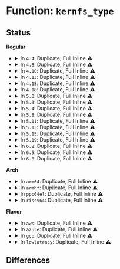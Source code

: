 # Function: <code>kernfs_type</code>

## Status
<b>Regular</b>
<ul>
<li>
<details>
<summary>In <code>4.4</code>: Duplicate, Full Inline ⚠️</summary>

**Collision:** Static Duplication

**Inline:** Full

**Transformation:** False

**Instances:**

```
In kernel/cgroup.c (0)
Location: include/linux/kernfs.h:238
Inline: True
```
```
In fs/kernfs/inode.c (0)
Location: include/linux/kernfs.h:238
Inline: True
```
```
In fs/kernfs/dir.c (0)
Location: include/linux/kernfs.h:238
Inline: True
```
```
In fs/kernfs/file.c (0)
Location: include/linux/kernfs.h:238
Inline: True
```
```
In fs/sysfs/dir.c (0)
Location: include/linux/kernfs.h:238
Inline: True
```
```
In fs/sysfs/symlink.c (0)
Location: include/linux/kernfs.h:238
Inline: True
```
```
In lib/kobject.c (0)
Location: include/linux/kernfs.h:238
Inline: True
```
</details>
</li>
<li>
<details>
<summary>In <code>4.8</code>: Duplicate, Full Inline ⚠️</summary>

**Collision:** Static Duplication

**Inline:** Full

**Transformation:** False

**Instances:**

```
In kernel/cgroup.c (0)
Location: include/linux/kernfs.h:240
Inline: True
```
```
In fs/kernfs/inode.c (0)
Location: include/linux/kernfs.h:240
Inline: True
```
```
In fs/kernfs/dir.c (0)
Location: include/linux/kernfs.h:240
Inline: True
```
```
In fs/kernfs/file.c (0)
Location: include/linux/kernfs.h:240
Inline: True
```
```
In fs/sysfs/dir.c (0)
Location: include/linux/kernfs.h:240
Inline: True
```
```
In fs/sysfs/symlink.c (0)
Location: include/linux/kernfs.h:240
Inline: True
```
```
In lib/kobject.c (0)
Location: include/linux/kernfs.h:240
Inline: True
```
</details>
</li>
<li>
<details>
<summary>In <code>4.10</code>: Duplicate, Full Inline ⚠️</summary>

**Collision:** Static Duplication

**Inline:** Full

**Transformation:** False

**Instances:**

```
In arch/x86/kernel/cpu/intel_rdt_rdtgroup.c (0)
Location: include/linux/kernfs.h:240
Inline: True
```
```
In kernel/cgroup.c (0)
Location: include/linux/kernfs.h:240
Inline: True
```
```
In fs/kernfs/inode.c (0)
Location: include/linux/kernfs.h:240
Inline: True
```
```
In fs/kernfs/dir.c (0)
Location: include/linux/kernfs.h:240
Inline: True
```
```
In fs/kernfs/file.c (0)
Location: include/linux/kernfs.h:240
Inline: True
```
```
In fs/sysfs/dir.c (0)
Location: include/linux/kernfs.h:240
Inline: True
```
```
In fs/sysfs/symlink.c (0)
Location: include/linux/kernfs.h:240
Inline: True
```
```
In lib/kobject.c (0)
Location: include/linux/kernfs.h:240
Inline: True
```
</details>
</li>
<li>
<details>
<summary>In <code>4.13</code>: Duplicate, Full Inline ⚠️</summary>

**Collision:** Static Duplication

**Inline:** Full

**Transformation:** False

**Instances:**

```
In arch/x86/kernel/cpu/intel_rdt_rdtgroup.c (0)
Location: include/linux/kernfs.h:250
Inline: True
```
```
In kernel/cgroup/cgroup.c (0)
Location: include/linux/kernfs.h:250
Inline: True
```
```
In kernel/cgroup/cgroup-v1.c (0)
Location: include/linux/kernfs.h:250
Inline: True
```
```
In fs/kernfs/inode.c (0)
Location: include/linux/kernfs.h:250
Inline: True
```
```
In fs/kernfs/dir.c (0)
Location: include/linux/kernfs.h:250
Inline: True
```
```
In fs/kernfs/file.c (0)
Location: include/linux/kernfs.h:250
Inline: True
```
```
In fs/sysfs/dir.c (0)
Location: include/linux/kernfs.h:250
Inline: True
```
```
In fs/sysfs/symlink.c (0)
Location: include/linux/kernfs.h:250
Inline: True
```
```
In lib/kobject.c (0)
Location: include/linux/kernfs.h:250
Inline: True
```
</details>
</li>
<li>
<details>
<summary>In <code>4.15</code>: Duplicate, Full Inline ⚠️</summary>

**Collision:** Static Duplication

**Inline:** Full

**Transformation:** False

**Instances:**

```
In arch/x86/kernel/cpu/intel_rdt_rdtgroup.c (0)
Location: include/linux/kernfs.h:272
Inline: True
```
```
In kernel/cgroup/cgroup.c (0)
Location: include/linux/kernfs.h:272
Inline: True
```
```
In kernel/cgroup/cgroup-v1.c (0)
Location: include/linux/kernfs.h:272
Inline: True
```
```
In fs/kernfs/inode.c (0)
Location: include/linux/kernfs.h:272
Inline: True
```
```
In fs/kernfs/dir.c (0)
Location: include/linux/kernfs.h:272
Inline: True
```
```
In fs/kernfs/file.c (0)
Location: include/linux/kernfs.h:272
Inline: True
```
```
In fs/sysfs/dir.c (0)
Location: include/linux/kernfs.h:272
Inline: True
```
```
In fs/sysfs/symlink.c (0)
Location: include/linux/kernfs.h:272
Inline: True
```
```
In lib/kobject.c (0)
Location: include/linux/kernfs.h:272
Inline: True
```
</details>
</li>
<li>
<details>
<summary>In <code>4.18</code>: Duplicate, Full Inline ⚠️</summary>

**Collision:** Static Duplication

**Inline:** Full

**Transformation:** False

**Instances:**

```
In arch/x86/kernel/cpu/intel_rdt_rdtgroup.c (0)
Location: include/linux/kernfs.h:273
Inline: True
```
```
In kernel/cgroup/cgroup.c (0)
Location: include/linux/kernfs.h:273
Inline: True
```
```
In kernel/cgroup/cgroup-v1.c (0)
Location: include/linux/kernfs.h:273
Inline: True
```
```
In fs/kernfs/inode.c (0)
Location: include/linux/kernfs.h:273
Inline: True
```
```
In fs/kernfs/dir.c (0)
Location: include/linux/kernfs.h:273
Inline: True
```
```
In fs/kernfs/file.c (0)
Location: include/linux/kernfs.h:273
Inline: True
```
```
In fs/sysfs/dir.c (0)
Location: include/linux/kernfs.h:273
Inline: True
```
```
In fs/sysfs/symlink.c (0)
Location: include/linux/kernfs.h:273
Inline: True
```
```
In lib/kobject.c (0)
Location: include/linux/kernfs.h:273
Inline: True
```
</details>
</li>
<li>
<details>
<summary>In <code>5.0</code>: Duplicate, Full Inline ⚠️</summary>

**Collision:** Static Duplication

**Inline:** Full

**Transformation:** False

**Instances:**

```
In arch/x86/kernel/cpu/resctrl/rdtgroup.c (0)
Location: include/linux/kernfs.h:273
Inline: True
```
```
In kernel/cgroup/cgroup.c (0)
Location: include/linux/kernfs.h:273
Inline: True
```
```
In kernel/cgroup/cgroup-v1.c (0)
Location: include/linux/kernfs.h:273
Inline: True
```
```
In fs/kernfs/inode.c (0)
Location: include/linux/kernfs.h:273
Inline: True
```
```
In fs/kernfs/dir.c (0)
Location: include/linux/kernfs.h:273
Inline: True
```
```
In fs/kernfs/file.c (0)
Location: include/linux/kernfs.h:273
Inline: True
```
```
In fs/sysfs/dir.c (0)
Location: include/linux/kernfs.h:273
Inline: True
```
```
In fs/sysfs/symlink.c (0)
Location: include/linux/kernfs.h:273
Inline: True
```
```
In lib/kobject.c (0)
Location: include/linux/kernfs.h:273
Inline: True
```
</details>
</li>
<li>
<details>
<summary>In <code>5.3</code>: Duplicate, Full Inline ⚠️</summary>

**Collision:** Static Duplication

**Inline:** Full

**Transformation:** False

**Instances:**

```
In arch/x86/kernel/cpu/resctrl/rdtgroup.c (0)
Location: include/linux/kernfs.h:289
Inline: True
```
```
In kernel/cgroup/cgroup.c (0)
Location: include/linux/kernfs.h:289
Inline: True
```
```
In kernel/cgroup/cgroup-v1.c (0)
Location: include/linux/kernfs.h:289
Inline: True
```
```
In fs/kernfs/inode.c (0)
Location: include/linux/kernfs.h:289
Inline: True
```
```
In fs/kernfs/dir.c (0)
Location: include/linux/kernfs.h:289
Inline: True
```
```
In fs/kernfs/file.c (0)
Location: include/linux/kernfs.h:289
Inline: True
```
```
In fs/sysfs/dir.c (0)
Location: include/linux/kernfs.h:289
Inline: True
```
```
In fs/sysfs/symlink.c (0)
Location: include/linux/kernfs.h:289
Inline: True
```
```
In lib/kobject.c (0)
Location: include/linux/kernfs.h:289
Inline: True
```
</details>
</li>
<li>
<details>
<summary>In <code>5.4</code>: Duplicate, Full Inline ⚠️</summary>

**Collision:** Static Duplication

**Inline:** Full

**Transformation:** False

**Instances:**

```
In arch/x86/kernel/cpu/resctrl/rdtgroup.c (0)
Location: include/linux/kernfs.h:290
Inline: True
```
```
In kernel/cgroup/cgroup.c (0)
Location: include/linux/kernfs.h:290
Inline: True
```
```
In kernel/cgroup/cgroup-v1.c (0)
Location: include/linux/kernfs.h:290
Inline: True
```
```
In fs/kernfs/inode.c (0)
Location: include/linux/kernfs.h:290
Inline: True
```
```
In fs/kernfs/dir.c (0)
Location: include/linux/kernfs.h:290
Inline: True
```
```
In fs/kernfs/file.c (0)
Location: include/linux/kernfs.h:290
Inline: True
```
```
In fs/sysfs/file.c (0)
Location: include/linux/kernfs.h:290
Inline: True
```
```
In fs/sysfs/dir.c (0)
Location: include/linux/kernfs.h:290
Inline: True
```
```
In fs/sysfs/symlink.c (0)
Location: include/linux/kernfs.h:290
Inline: True
```
```
In lib/kobject.c (0)
Location: include/linux/kernfs.h:290
Inline: True
```
</details>
</li>
<li>
<details>
<summary>In <code>5.8</code>: Duplicate, Full Inline ⚠️</summary>

**Collision:** Static Duplication

**Inline:** Full

**Transformation:** False

**Instances:**

```
In arch/x86/kernel/cpu/resctrl/rdtgroup.c (ffffffff81062405)
Location: include/linux/kernfs.h:287
Inline: True
Inline callers:
  - arch/x86/kernel/cpu/resctrl/rdtgroup.c:rdtgroup_kn_unlock
  - arch/x86/kernel/cpu/resctrl/rdtgroup.c:rdtgroup_kn_lock_live
  - arch/x86/kernel/cpu/resctrl/rdtgroup.c:rdtgroup_kn_mode_restore
  - arch/x86/kernel/cpu/resctrl/rdtgroup.c:rdtgroup_kn_mode_restrict
```
```
In kernel/cgroup/cgroup.c (ffffffff8116fc2c)
Location: include/linux/kernfs.h:287
Inline: True
Inline callers:
  - kernel/cgroup/cgroup.c:cgroup_get_from_path
  - kernel/cgroup/cgroup.c:css_tryget_online_from_dir
  - kernel/cgroup/cgroup.c:cgroup_kn_lock_live
  - kernel/cgroup/cgroup.c:cgroup_kn_unlock
```
```
In kernel/cgroup/cgroup-v1.c (ffffffff81179e6e)
Location: include/linux/kernfs.h:287
Inline: True
Inline callers:
  - kernel/cgroup/cgroup-v1.c:cgroup1_rename
  - kernel/cgroup/cgroup-v1.c:cgroupstats_build
```
```
In fs/kernfs/inode.c (ffffffff813cd2de)
Location: include/linux/kernfs.h:287
Inline: True
Inline callers:
  - fs/kernfs/inode.c:kernfs_init_inode
  - fs/kernfs/inode.c:kernfs_refresh_inode
```
```
In fs/kernfs/dir.c (ffffffff813cfae6)
Location: include/linux/kernfs.h:287
Inline: True
Inline callers:
  - fs/kernfs/dir.c:kernfs_rename_ns
  - fs/kernfs/dir.c:kernfs_activate
  - fs/kernfs/dir.c:kernfs_activate
  - fs/kernfs/dir.c:kernfs_link_sibling
```
```
In fs/kernfs/file.c (ffffffff813d0415)
Location: include/linux/kernfs.h:287
Inline: True
Inline callers:
  - fs/kernfs/file.c:kernfs_notify
```
```
In fs/sysfs/file.c (ffffffff813d1ef7)
Location: include/linux/kernfs.h:287
Inline: True
Inline callers:
  - fs/sysfs/file.c:sysfs_link_change_owner
```
```
In fs/sysfs/dir.c (ffffffff813d218a)
Location: include/linux/kernfs.h:287
Inline: True
Inline callers:
  - fs/sysfs/dir.c:sysfs_remove_dir
```
```
In fs/sysfs/symlink.c (ffffffff813d22eb)
Location: include/linux/kernfs.h:287
Inline: True
Inline callers:
  - fs/sysfs/symlink.c:sysfs_rename_link_ns
```
```
In lib/kobject.c (ffffffff815eb0e6)
Location: include/linux/kernfs.h:287
Inline: True
Inline callers:
  - lib/kobject.c:create_dir
```
</details>
</li>
<li>
<details>
<summary>In <code>5.11</code>: Duplicate, Full Inline ⚠️</summary>

**Collision:** Static Duplication

**Inline:** Full

**Transformation:** False

**Instances:**

```
In arch/x86/kernel/cpu/resctrl/rdtgroup.c (ffffffff81060955)
Location: include/linux/kernfs.h:287
Inline: True
Inline callers:
  - arch/x86/kernel/cpu/resctrl/rdtgroup.c:rdtgroup_kn_unlock
  - arch/x86/kernel/cpu/resctrl/rdtgroup.c:rdtgroup_kn_lock_live
  - arch/x86/kernel/cpu/resctrl/rdtgroup.c:rdtgroup_kn_mode_restore
  - arch/x86/kernel/cpu/resctrl/rdtgroup.c:rdtgroup_kn_mode_restrict
```
```
In kernel/cgroup/cgroup.c (ffffffff8116c93c)
Location: include/linux/kernfs.h:287
Inline: True
Inline callers:
  - kernel/cgroup/cgroup.c:cgroup_get_from_path
  - kernel/cgroup/cgroup.c:css_tryget_online_from_dir
  - kernel/cgroup/cgroup.c:cgroup_kn_lock_live
  - kernel/cgroup/cgroup.c:cgroup_kn_unlock
```
```
In kernel/cgroup/cgroup-v1.c (ffffffff81176bda)
Location: include/linux/kernfs.h:287
Inline: True
Inline callers:
  - kernel/cgroup/cgroup-v1.c:cgroup1_rename
  - kernel/cgroup/cgroup-v1.c:cgroupstats_build
```
```
In fs/kernfs/inode.c (ffffffff813def0e)
Location: include/linux/kernfs.h:287
Inline: True
Inline callers:
  - fs/kernfs/inode.c:kernfs_init_inode
  - fs/kernfs/inode.c:kernfs_refresh_inode
```
```
In fs/kernfs/dir.c (ffffffff813e1716)
Location: include/linux/kernfs.h:287
Inline: True
Inline callers:
  - fs/kernfs/dir.c:kernfs_rename_ns
  - fs/kernfs/dir.c:kernfs_activate
  - fs/kernfs/dir.c:kernfs_activate
  - fs/kernfs/dir.c:kernfs_link_sibling
```
```
In fs/kernfs/file.c (ffffffff813e1fe5)
Location: include/linux/kernfs.h:287
Inline: True
Inline callers:
  - fs/kernfs/file.c:kernfs_notify
```
```
In fs/sysfs/file.c (ffffffff813e3c57)
Location: include/linux/kernfs.h:287
Inline: True
Inline callers:
  - fs/sysfs/file.c:sysfs_link_change_owner
```
```
In fs/sysfs/dir.c (ffffffff813e3eda)
Location: include/linux/kernfs.h:287
Inline: True
Inline callers:
  - fs/sysfs/dir.c:sysfs_remove_dir
```
```
In fs/sysfs/symlink.c (ffffffff813e400b)
Location: include/linux/kernfs.h:287
Inline: True
Inline callers:
  - fs/sysfs/symlink.c:sysfs_rename_link_ns
```
```
In lib/kobject.c (ffffffff8160fa06)
Location: include/linux/kernfs.h:287
Inline: True
Inline callers:
  - lib/kobject.c:create_dir
```
</details>
</li>
<li>
<details>
<summary>In <code>5.13</code>: Duplicate, Full Inline ⚠️</summary>

**Collision:** Static Duplication

**Inline:** Full

**Transformation:** False

**Instances:**

```
In arch/x86/kernel/cpu/resctrl/rdtgroup.c (ffffffff81060a65)
Location: include/linux/kernfs.h:287
Inline: True
Inline callers:
  - arch/x86/kernel/cpu/resctrl/rdtgroup.c:rdtgroup_kn_unlock
  - arch/x86/kernel/cpu/resctrl/rdtgroup.c:rdtgroup_kn_lock_live
  - arch/x86/kernel/cpu/resctrl/rdtgroup.c:rdtgroup_kn_mode_restore
  - arch/x86/kernel/cpu/resctrl/rdtgroup.c:rdtgroup_kn_mode_restrict
```
```
In kernel/cgroup/cgroup.c (ffffffff8116d59c)
Location: include/linux/kernfs.h:287
Inline: True
Inline callers:
  - kernel/cgroup/cgroup.c:cgroup_get_from_path
  - kernel/cgroup/cgroup.c:css_tryget_online_from_dir
  - kernel/cgroup/cgroup.c:cgroup_kn_lock_live
  - kernel/cgroup/cgroup.c:cgroup_kn_unlock
```
```
In kernel/cgroup/cgroup-v1.c (ffffffff81177625)
Location: include/linux/kernfs.h:287
Inline: True
Inline callers:
  - kernel/cgroup/cgroup-v1.c:cgroup1_rename
  - kernel/cgroup/cgroup-v1.c:cgroupstats_build
```
```
In fs/kernfs/inode.c (ffffffff813e6070)
Location: include/linux/kernfs.h:287
Inline: True
Inline callers:
  - fs/kernfs/inode.c:kernfs_get_inode
  - fs/kernfs/inode.c:kernfs_refresh_inode
```
```
In fs/kernfs/dir.c (ffffffff813e8346)
Location: include/linux/kernfs.h:287
Inline: True
Inline callers:
  - fs/kernfs/dir.c:kernfs_rename_ns
  - fs/kernfs/dir.c:kernfs_activate
  - fs/kernfs/dir.c:kernfs_activate
  - fs/kernfs/dir.c:kernfs_link_sibling
```
```
In fs/kernfs/file.c (ffffffff813e8c15)
Location: include/linux/kernfs.h:287
Inline: True
Inline callers:
  - fs/kernfs/file.c:kernfs_notify
```
```
In fs/sysfs/file.c (ffffffff813ea867)
Location: include/linux/kernfs.h:287
Inline: True
Inline callers:
  - fs/sysfs/file.c:sysfs_link_change_owner
```
```
In fs/sysfs/dir.c (ffffffff813eaada)
Location: include/linux/kernfs.h:287
Inline: True
Inline callers:
  - fs/sysfs/dir.c:sysfs_remove_dir
```
```
In fs/sysfs/symlink.c (ffffffff813eac0b)
Location: include/linux/kernfs.h:287
Inline: True
Inline callers:
  - fs/sysfs/symlink.c:sysfs_rename_link_ns
```
```
In lib/kobject.c (ffffffff815f3144)
Location: include/linux/kernfs.h:287
Inline: True
Inline callers:
  - lib/kobject.c:create_dir
```
</details>
</li>
<li>
<details>
<summary>In <code>5.15</code>: Duplicate, Full Inline ⚠️</summary>

**Collision:** Static Duplication

**Inline:** Full

**Transformation:** False

**Instances:**

```
In arch/x86/kernel/cpu/resctrl/rdtgroup.c (ffffffff8106a725)
Location: include/linux/kernfs.h:292
Inline: True
Inline callers:
  - arch/x86/kernel/cpu/resctrl/rdtgroup.c:rdtgroup_kn_unlock
  - arch/x86/kernel/cpu/resctrl/rdtgroup.c:rdtgroup_kn_lock_live
  - arch/x86/kernel/cpu/resctrl/rdtgroup.c:rdtgroup_kn_mode_restore
  - arch/x86/kernel/cpu/resctrl/rdtgroup.c:rdtgroup_kn_mode_restrict
```
```
In kernel/cgroup/cgroup.c (ffffffff811934cc)
Location: include/linux/kernfs.h:292
Inline: True
Inline callers:
  - kernel/cgroup/cgroup.c:cgroup_get_from_path
  - kernel/cgroup/cgroup.c:css_tryget_online_from_dir
  - kernel/cgroup/cgroup.c:cgroup_kn_lock_live
  - kernel/cgroup/cgroup.c:cgroup_kn_unlock
```
```
In kernel/cgroup/cgroup-v1.c (ffffffff8119ed95)
Location: include/linux/kernfs.h:292
Inline: True
Inline callers:
  - kernel/cgroup/cgroup-v1.c:cgroup1_rename
  - kernel/cgroup/cgroup-v1.c:cgroupstats_build
```
```
In fs/kernfs/inode.c (ffffffff81437c73)
Location: include/linux/kernfs.h:292
Inline: True
Inline callers:
  - fs/kernfs/inode.c:kernfs_get_inode
  - fs/kernfs/inode.c:kernfs_refresh_inode
```
```
In fs/kernfs/dir.c (ffffffff814398a1)
Location: include/linux/kernfs.h:292
Inline: True
Inline callers:
  - fs/kernfs/dir.c:kernfs_activate
  - fs/kernfs/dir.c:kernfs_activate
  - fs/kernfs/dir.c:kernfs_link_sibling
```
```
In fs/kernfs/file.c (ffffffff8143a945)
Location: include/linux/kernfs.h:292
Inline: True
Inline callers:
  - fs/kernfs/file.c:kernfs_notify
```
```
In fs/sysfs/file.c (ffffffff8143c5e7)
Location: include/linux/kernfs.h:292
Inline: True
Inline callers:
  - fs/sysfs/file.c:sysfs_link_change_owner
```
```
In fs/sysfs/dir.c (ffffffff8143c85a)
Location: include/linux/kernfs.h:292
Inline: True
Inline callers:
  - fs/sysfs/dir.c:sysfs_remove_dir
```
```
In fs/sysfs/symlink.c (ffffffff8143c98b)
Location: include/linux/kernfs.h:292
Inline: True
Inline callers:
  - fs/sysfs/symlink.c:sysfs_rename_link_ns
```
```
In lib/kobject.c (ffffffff81660314)
Location: include/linux/kernfs.h:292
Inline: True
Inline callers:
  - lib/kobject.c:create_dir
```
</details>
</li>
<li>
<details>
<summary>In <code>5.19</code>: Duplicate, Full Inline ⚠️</summary>

**Collision:** Static Duplication

**Inline:** Full

**Transformation:** False

**Instances:**

```
In arch/x86/kernel/cpu/resctrl/rdtgroup.c (ffffffff810779b5)
Location: include/linux/kernfs.h:276
Inline: True
Inline callers:
  - arch/x86/kernel/cpu/resctrl/rdtgroup.c:rdtgroup_kn_unlock
  - arch/x86/kernel/cpu/resctrl/rdtgroup.c:rdtgroup_kn_lock_live
  - arch/x86/kernel/cpu/resctrl/rdtgroup.c:rdtgroup_kn_mode_restore
  - arch/x86/kernel/cpu/resctrl/rdtgroup.c:rdtgroup_kn_mode_restrict
```
```
In kernel/cgroup/cgroup.c (ffffffff811c2c15)
Location: include/linux/kernfs.h:276
Inline: True
Inline callers:
  - kernel/cgroup/cgroup.c:cgroup_get_from_path
  - kernel/cgroup/cgroup.c:css_tryget_online_from_dir
  - kernel/cgroup/cgroup.c:cgroup_kn_lock_live
  - kernel/cgroup/cgroup.c:cgroup_kn_unlock
```
```
In kernel/cgroup/cgroup-v1.c (ffffffff811cf525)
Location: include/linux/kernfs.h:276
Inline: True
Inline callers:
  - kernel/cgroup/cgroup-v1.c:cgroup1_rename
  - kernel/cgroup/cgroup-v1.c:cgroupstats_build
```
```
In fs/kernfs/inode.c (ffffffff814b29d2)
Location: include/linux/kernfs.h:276
Inline: True
Inline callers:
  - fs/kernfs/inode.c:kernfs_get_inode
  - fs/kernfs/inode.c:kernfs_refresh_inode
```
```
In fs/kernfs/dir.c (ffffffff814b48af)
Location: include/linux/kernfs.h:276
Inline: True
Inline callers:
  - fs/kernfs/dir.c:kernfs_activate
  - fs/kernfs/dir.c:kernfs_activate
  - fs/kernfs/dir.c:kernfs_link_sibling
```
```
In fs/kernfs/file.c (ffffffff814b6125)
Location: include/linux/kernfs.h:276
Inline: True
Inline callers:
  - fs/kernfs/file.c:kernfs_notify
```
```
In fs/sysfs/file.c (ffffffff814b7c1c)
Location: include/linux/kernfs.h:276
Inline: True
Inline callers:
  - fs/sysfs/file.c:sysfs_link_change_owner
```
```
In fs/sysfs/dir.c (ffffffff814b7f18)
Location: include/linux/kernfs.h:276
Inline: True
Inline callers:
  - fs/sysfs/dir.c:sysfs_remove_dir
```
```
In fs/sysfs/symlink.c (ffffffff814b81ec)
Location: include/linux/kernfs.h:276
Inline: True
Inline callers:
  - fs/sysfs/symlink.c:sysfs_rename_link_ns
```
```
In lib/kobject.c (ffffffff81779e76)
Location: include/linux/kernfs.h:276
Inline: True
Inline callers:
  - lib/kobject.c:kobject_add_internal
```
</details>
</li>
<li>
<details>
<summary>In <code>6.2</code>: Duplicate, Full Inline ⚠️</summary>

**Collision:** Static Duplication

**Inline:** Full

**Transformation:** False

**Instances:**

```
In arch/x86/kernel/cpu/resctrl/rdtgroup.c (ffffffff81088555)
Location: include/linux/kernfs.h:335
Inline: True
Inline callers:
  - arch/x86/kernel/cpu/resctrl/rdtgroup.c:rdtgroup_kn_unlock
  - arch/x86/kernel/cpu/resctrl/rdtgroup.c:rdtgroup_kn_lock_live
  - arch/x86/kernel/cpu/resctrl/rdtgroup.c:rdtgroup_kn_mode_restore
  - arch/x86/kernel/cpu/resctrl/rdtgroup.c:rdtgroup_kn_mode_restrict
```
```
In kernel/cgroup/cgroup.c (ffffffff81204f55)
Location: include/linux/kernfs.h:335
Inline: True
Inline callers:
  - kernel/cgroup/cgroup.c:cgroup_get_from_path
  - kernel/cgroup/cgroup.c:css_tryget_online_from_dir
  - kernel/cgroup/cgroup.c:cgroup_get_from_id
  - kernel/cgroup/cgroup.c:cgroup_kn_lock_live
  - kernel/cgroup/cgroup.c:cgroup_kn_unlock
```
```
In kernel/cgroup/cgroup-v1.c (ffffffff81213355)
Location: include/linux/kernfs.h:335
Inline: True
Inline callers:
  - kernel/cgroup/cgroup-v1.c:cgroup1_rename
  - kernel/cgroup/cgroup-v1.c:cgroupstats_build
```
```
In fs/kernfs/inode.c (ffffffff815495b2)
Location: include/linux/kernfs.h:335
Inline: True
Inline callers:
  - fs/kernfs/inode.c:kernfs_get_inode
  - fs/kernfs/inode.c:kernfs_refresh_inode
```
```
In fs/kernfs/dir.c (ffffffff8154bd1d)
Location: include/linux/kernfs.h:335
Inline: True
Inline callers:
  - fs/kernfs/dir.c:kernfs_show
  - fs/kernfs/dir.c:kernfs_activate
  - fs/kernfs/dir.c:kernfs_activate
  - fs/kernfs/dir.c:kernfs_link_sibling
```
```
In fs/kernfs/file.c (ffffffff8154cef5)
Location: include/linux/kernfs.h:335
Inline: True
Inline callers:
  - fs/kernfs/file.c:kernfs_notify
```
```
In fs/sysfs/file.c (ffffffff8154f0dc)
Location: include/linux/kernfs.h:335
Inline: True
Inline callers:
  - fs/sysfs/file.c:sysfs_link_change_owner
```
```
In fs/sysfs/dir.c (ffffffff8154f458)
Location: include/linux/kernfs.h:335
Inline: True
Inline callers:
  - fs/sysfs/dir.c:sysfs_remove_dir
```
```
In fs/sysfs/symlink.c (ffffffff8154f78c)
Location: include/linux/kernfs.h:335
Inline: True
Inline callers:
  - fs/sysfs/symlink.c:sysfs_rename_link_ns
```
```
In lib/kobject.c (ffffffff82022eb6)
Location: include/linux/kernfs.h:335
Inline: True
Inline callers:
  - lib/kobject.c:kobject_add_internal
```
</details>
</li>
<li>
<details>
<summary>In <code>6.5</code>: Duplicate, Full Inline ⚠️</summary>

**Collision:** Static Duplication

**Inline:** Full

**Transformation:** False

**Instances:**

```
In arch/x86/kernel/cpu/resctrl/rdtgroup.c (ffffffff810899ab)
Location: include/linux/kernfs.h:335
Inline: True
Inline callers:
  - arch/x86/kernel/cpu/resctrl/rdtgroup.c:rdtgroup_rename
  - arch/x86/kernel/cpu/resctrl/rdtgroup.c:rdtgroup_rename
  - arch/x86/kernel/cpu/resctrl/rdtgroup.c:rdtgroup_rename
  - arch/x86/kernel/cpu/resctrl/rdtgroup.c:rdtgroup_rename
  - arch/x86/kernel/cpu/resctrl/rdtgroup.c:rdtgroup_kn_unlock
  - arch/x86/kernel/cpu/resctrl/rdtgroup.c:rdtgroup_kn_lock_live
  - arch/x86/kernel/cpu/resctrl/rdtgroup.c:rdtgroup_kn_mode_restore
  - arch/x86/kernel/cpu/resctrl/rdtgroup.c:rdtgroup_kn_mode_restrict
```
```
In kernel/cgroup/cgroup.c (ffffffff8121af5f)
Location: include/linux/kernfs.h:335
Inline: True
Inline callers:
  - kernel/cgroup/cgroup.c:cgroup_get_from_path
  - kernel/cgroup/cgroup.c:css_tryget_online_from_dir
  - kernel/cgroup/cgroup.c:cgroup_get_from_id
  - kernel/cgroup/cgroup.c:cgroup_kn_lock_live
  - kernel/cgroup/cgroup.c:cgroup_kn_unlock
```
```
In kernel/cgroup/cgroup-v1.c (ffffffff81228c65)
Location: include/linux/kernfs.h:335
Inline: True
Inline callers:
  - kernel/cgroup/cgroup-v1.c:cgroup1_rename
  - kernel/cgroup/cgroup-v1.c:cgroupstats_build
```
```
In fs/kernfs/inode.c (ffffffff8158118f)
Location: include/linux/kernfs.h:335
Inline: True
Inline callers:
  - fs/kernfs/inode.c:kernfs_get_inode
  - fs/kernfs/inode.c:kernfs_refresh_inode
```
```
In fs/kernfs/dir.c (ffffffff815839dd)
Location: include/linux/kernfs.h:335
Inline: True
Inline callers:
  - fs/kernfs/dir.c:kernfs_show
  - fs/kernfs/dir.c:kernfs_activate
  - fs/kernfs/dir.c:kernfs_activate
  - fs/kernfs/dir.c:kernfs_link_sibling
```
```
In fs/kernfs/file.c (ffffffff81584bc5)
Location: include/linux/kernfs.h:335
Inline: True
Inline callers:
  - fs/kernfs/file.c:kernfs_notify
```
```
In fs/sysfs/file.c (ffffffff81586dac)
Location: include/linux/kernfs.h:335
Inline: True
Inline callers:
  - fs/sysfs/file.c:sysfs_link_change_owner
```
```
In fs/sysfs/dir.c (ffffffff81587128)
Location: include/linux/kernfs.h:335
Inline: True
Inline callers:
  - fs/sysfs/dir.c:sysfs_remove_dir
```
```
In fs/sysfs/symlink.c (ffffffff8158745c)
Location: include/linux/kernfs.h:335
Inline: True
Inline callers:
  - fs/sysfs/symlink.c:sysfs_rename_link_ns
```
```
In lib/kobject.c (ffffffff820a2f26)
Location: include/linux/kernfs.h:335
Inline: True
Inline callers:
  - lib/kobject.c:kobject_add_internal
```
</details>
</li>
<li>
<details>
<summary>In <code>6.8</code>: Duplicate, Full Inline ⚠️</summary>

**Collision:** Static Duplication

**Inline:** Full

**Transformation:** False

**Instances:**

```
In arch/x86/kernel/cpu/resctrl/rdtgroup.c (ffffffff81090abb)
Location: include/linux/kernfs.h:336
Inline: True
Inline callers:
  - arch/x86/kernel/cpu/resctrl/rdtgroup.c:rdtgroup_rename
  - arch/x86/kernel/cpu/resctrl/rdtgroup.c:rdtgroup_rename
  - arch/x86/kernel/cpu/resctrl/rdtgroup.c:rdtgroup_rename
  - arch/x86/kernel/cpu/resctrl/rdtgroup.c:rdtgroup_rename
  - arch/x86/kernel/cpu/resctrl/rdtgroup.c:rdtgroup_kn_unlock
  - arch/x86/kernel/cpu/resctrl/rdtgroup.c:rdtgroup_kn_lock_live
  - arch/x86/kernel/cpu/resctrl/rdtgroup.c:rdtgroup_kn_mode_restore
  - arch/x86/kernel/cpu/resctrl/rdtgroup.c:rdtgroup_kn_mode_restrict
```
```
In kernel/cgroup/cgroup.c (ffffffff812324dd)
Location: include/linux/kernfs.h:336
Inline: True
Inline callers:
  - kernel/cgroup/cgroup.c:cgroup_get_from_path
  - kernel/cgroup/cgroup.c:css_tryget_online_from_dir
  - kernel/cgroup/cgroup.c:cgroup_get_from_id
  - kernel/cgroup/cgroup.c:cgroup_kn_lock_live
  - kernel/cgroup/cgroup.c:cgroup_kn_unlock
```
```
In kernel/cgroup/cgroup-v1.c (ffffffff81240ab5)
Location: include/linux/kernfs.h:336
Inline: True
Inline callers:
  - kernel/cgroup/cgroup-v1.c:cgroup1_rename
  - kernel/cgroup/cgroup-v1.c:cgroupstats_build
```
```
In fs/kernfs/inode.c (ffffffff815b9c24)
Location: include/linux/kernfs.h:336
Inline: True
Inline callers:
  - fs/kernfs/inode.c:kernfs_get_inode
  - fs/kernfs/inode.c:kernfs_refresh_inode
```
```
In fs/kernfs/dir.c (ffffffff815bc4bd)
Location: include/linux/kernfs.h:336
Inline: True
Inline callers:
  - fs/kernfs/dir.c:kernfs_show
  - fs/kernfs/dir.c:kernfs_activate
  - fs/kernfs/dir.c:kernfs_activate
  - fs/kernfs/dir.c:kernfs_unlink_sibling
  - fs/kernfs/dir.c:kernfs_link_sibling
```
```
In fs/kernfs/file.c (ffffffff815bd615)
Location: include/linux/kernfs.h:336
Inline: True
Inline callers:
  - fs/kernfs/file.c:kernfs_notify
```
```
In fs/sysfs/file.c (ffffffff815bf90c)
Location: include/linux/kernfs.h:336
Inline: True
Inline callers:
  - fs/sysfs/file.c:sysfs_link_change_owner
```
```
In fs/sysfs/dir.c (ffffffff815bfcb8)
Location: include/linux/kernfs.h:336
Inline: True
Inline callers:
  - fs/sysfs/dir.c:sysfs_remove_dir
```
```
In fs/sysfs/symlink.c (ffffffff815bffec)
Location: include/linux/kernfs.h:336
Inline: True
Inline callers:
  - fs/sysfs/symlink.c:sysfs_rename_link_ns
```
```
In lib/kobject.c (ffffffff8217af9c)
Location: include/linux/kernfs.h:336
Inline: True
Inline callers:
  - lib/kobject.c:kobject_add_internal
```
</details>
</li>
</ul>
<b>Arch</b>
<ul>
<li>
<details>
<summary>In <code>arm64</code>: Duplicate, Full Inline ⚠️</summary>

**Collision:** Static Duplication

**Inline:** Full

**Transformation:** False

**Instances:**

```
In kernel/cgroup/cgroup.c (0)
Location: include/linux/kernfs.h:290
Inline: True
```
```
In kernel/cgroup/cgroup-v1.c (0)
Location: include/linux/kernfs.h:290
Inline: True
```
```
In fs/kernfs/inode.c (0)
Location: include/linux/kernfs.h:290
Inline: True
```
```
In fs/kernfs/dir.c (0)
Location: include/linux/kernfs.h:290
Inline: True
```
```
In fs/kernfs/file.c (0)
Location: include/linux/kernfs.h:290
Inline: True
```
```
In fs/sysfs/file.c (0)
Location: include/linux/kernfs.h:290
Inline: True
```
```
In fs/sysfs/dir.c (0)
Location: include/linux/kernfs.h:290
Inline: True
```
```
In fs/sysfs/symlink.c (0)
Location: include/linux/kernfs.h:290
Inline: True
```
```
In lib/kobject.c (0)
Location: include/linux/kernfs.h:290
Inline: True
```
</details>
</li>
<li>
<details>
<summary>In <code>armhf</code>: Duplicate, Full Inline ⚠️</summary>

**Collision:** Static Duplication

**Inline:** Full

**Transformation:** False

**Instances:**

```
In kernel/cgroup/cgroup.c (c0414520)
Location: include/linux/kernfs.h:290
Inline: True
Inline callers:
  - kernel/cgroup/cgroup.c:cgroup_get_from_path
  - kernel/cgroup/cgroup.c:css_tryget_online_from_dir
  - kernel/cgroup/cgroup.c:cgroup_kn_lock_live
  - kernel/cgroup/cgroup.c:cgroup_kn_unlock
```
```
In kernel/cgroup/cgroup-v1.c (c041d854)
Location: include/linux/kernfs.h:290
Inline: True
Inline callers:
  - kernel/cgroup/cgroup-v1.c:cgroup1_rename
  - kernel/cgroup/cgroup-v1.c:cgroupstats_build
```
```
In fs/kernfs/inode.c (c06142dc)
Location: include/linux/kernfs.h:290
Inline: True
Inline callers:
  - fs/kernfs/inode.c:kernfs_get_inode
```
```
In fs/kernfs/dir.c (c0614da4)
Location: include/linux/kernfs.h:290
Inline: True
Inline callers:
  - fs/kernfs/dir.c:kernfs_unlink_sibling
```
```
In fs/kernfs/file.c (c0616cb4)
Location: include/linux/kernfs.h:290
Inline: True
Inline callers:
  - fs/kernfs/file.c:kernfs_notify
```
```
In fs/sysfs/file.c (c0619048)
Location: include/linux/kernfs.h:290
Inline: True
Inline callers:
  - fs/sysfs/file.c:sysfs_link_change_owner
```
```
In fs/sysfs/dir.c (c06192e4)
Location: include/linux/kernfs.h:290
Inline: True
Inline callers:
  - fs/sysfs/dir.c:sysfs_remove_dir
```
```
In fs/sysfs/symlink.c (c06195d8)
Location: include/linux/kernfs.h:290
Inline: True
Inline callers:
  - fs/sysfs/symlink.c:sysfs_rename_link_ns
```
```
In lib/kobject.c (c0e85c10)
Location: include/linux/kernfs.h:290
Inline: True
Inline callers:
  - lib/kobject.c:kobject_add_internal
```
</details>
</li>
<li>
<details>
<summary>In <code>ppc64el</code>: Duplicate, Full Inline ⚠️</summary>

**Collision:** Static Duplication

**Inline:** Full

**Transformation:** False

**Instances:**

```
In kernel/cgroup/cgroup.c (0)
Location: include/linux/kernfs.h:290
Inline: True
```
```
In kernel/cgroup/cgroup-v1.c (0)
Location: include/linux/kernfs.h:290
Inline: True
```
```
In fs/kernfs/inode.c (0)
Location: include/linux/kernfs.h:290
Inline: True
```
```
In fs/kernfs/dir.c (0)
Location: include/linux/kernfs.h:290
Inline: True
```
```
In fs/kernfs/file.c (0)
Location: include/linux/kernfs.h:290
Inline: True
```
```
In fs/sysfs/file.c (0)
Location: include/linux/kernfs.h:290
Inline: True
```
```
In fs/sysfs/dir.c (0)
Location: include/linux/kernfs.h:290
Inline: True
```
```
In fs/sysfs/symlink.c (0)
Location: include/linux/kernfs.h:290
Inline: True
```
```
In lib/kobject.c (0)
Location: include/linux/kernfs.h:290
Inline: True
```
</details>
</li>
<li>
<details>
<summary>In <code>riscv64</code>: Duplicate, Full Inline ⚠️</summary>

**Collision:** Static Duplication

**Inline:** Full

**Transformation:** False

**Instances:**

```
In kernel/cgroup/cgroup.c (0)
Location: include/linux/kernfs.h:290
Inline: True
```
```
In kernel/cgroup/cgroup-v1.c (0)
Location: include/linux/kernfs.h:290
Inline: True
```
```
In fs/kernfs/inode.c (0)
Location: include/linux/kernfs.h:290
Inline: True
```
```
In fs/kernfs/dir.c (0)
Location: include/linux/kernfs.h:290
Inline: True
```
```
In fs/kernfs/file.c (0)
Location: include/linux/kernfs.h:290
Inline: True
```
```
In fs/sysfs/file.c (0)
Location: include/linux/kernfs.h:290
Inline: True
```
```
In fs/sysfs/dir.c (0)
Location: include/linux/kernfs.h:290
Inline: True
```
```
In fs/sysfs/symlink.c (0)
Location: include/linux/kernfs.h:290
Inline: True
```
```
In lib/kobject.c (0)
Location: include/linux/kernfs.h:290
Inline: True
```
</details>
</li>
</ul>
<b>Flavor</b>
<ul>
<li>
<details>
<summary>In <code>aws</code>: Duplicate, Full Inline ⚠️</summary>

**Collision:** Static Duplication

**Inline:** Full

**Transformation:** False

**Instances:**

```
In arch/x86/kernel/cpu/resctrl/rdtgroup.c (0)
Location: include/linux/kernfs.h:290
Inline: True
```
```
In kernel/cgroup/cgroup.c (0)
Location: include/linux/kernfs.h:290
Inline: True
```
```
In kernel/cgroup/cgroup-v1.c (0)
Location: include/linux/kernfs.h:290
Inline: True
```
```
In fs/kernfs/inode.c (0)
Location: include/linux/kernfs.h:290
Inline: True
```
```
In fs/kernfs/dir.c (0)
Location: include/linux/kernfs.h:290
Inline: True
```
```
In fs/kernfs/file.c (0)
Location: include/linux/kernfs.h:290
Inline: True
```
```
In fs/sysfs/file.c (0)
Location: include/linux/kernfs.h:290
Inline: True
```
```
In fs/sysfs/dir.c (0)
Location: include/linux/kernfs.h:290
Inline: True
```
```
In fs/sysfs/symlink.c (0)
Location: include/linux/kernfs.h:290
Inline: True
```
```
In lib/kobject.c (0)
Location: include/linux/kernfs.h:290
Inline: True
```
</details>
</li>
<li>
<details>
<summary>In <code>azure</code>: Duplicate, Full Inline ⚠️</summary>

**Collision:** Static Duplication

**Inline:** Full

**Transformation:** False

**Instances:**

```
In arch/x86/kernel/cpu/resctrl/rdtgroup.c (0)
Location: include/linux/kernfs.h:290
Inline: True
```
```
In kernel/cgroup/cgroup.c (0)
Location: include/linux/kernfs.h:290
Inline: True
```
```
In kernel/cgroup/cgroup-v1.c (0)
Location: include/linux/kernfs.h:290
Inline: True
```
```
In fs/kernfs/inode.c (0)
Location: include/linux/kernfs.h:290
Inline: True
```
```
In fs/kernfs/dir.c (0)
Location: include/linux/kernfs.h:290
Inline: True
```
```
In fs/kernfs/file.c (0)
Location: include/linux/kernfs.h:290
Inline: True
```
```
In fs/sysfs/file.c (0)
Location: include/linux/kernfs.h:290
Inline: True
```
```
In fs/sysfs/dir.c (0)
Location: include/linux/kernfs.h:290
Inline: True
```
```
In fs/sysfs/symlink.c (0)
Location: include/linux/kernfs.h:290
Inline: True
```
```
In lib/kobject.c (0)
Location: include/linux/kernfs.h:290
Inline: True
```
</details>
</li>
<li>
<details>
<summary>In <code>gcp</code>: Duplicate, Full Inline ⚠️</summary>

**Collision:** Static Duplication

**Inline:** Full

**Transformation:** False

**Instances:**

```
In arch/x86/kernel/cpu/resctrl/rdtgroup.c (0)
Location: include/linux/kernfs.h:290
Inline: True
```
```
In kernel/cgroup/cgroup.c (0)
Location: include/linux/kernfs.h:290
Inline: True
```
```
In kernel/cgroup/cgroup-v1.c (0)
Location: include/linux/kernfs.h:290
Inline: True
```
```
In fs/kernfs/inode.c (0)
Location: include/linux/kernfs.h:290
Inline: True
```
```
In fs/kernfs/dir.c (0)
Location: include/linux/kernfs.h:290
Inline: True
```
```
In fs/kernfs/file.c (0)
Location: include/linux/kernfs.h:290
Inline: True
```
```
In fs/sysfs/file.c (0)
Location: include/linux/kernfs.h:290
Inline: True
```
```
In fs/sysfs/dir.c (0)
Location: include/linux/kernfs.h:290
Inline: True
```
```
In fs/sysfs/symlink.c (0)
Location: include/linux/kernfs.h:290
Inline: True
```
```
In lib/kobject.c (0)
Location: include/linux/kernfs.h:290
Inline: True
```
</details>
</li>
<li>
<details>
<summary>In <code>lowlatency</code>: Duplicate, Full Inline ⚠️</summary>

**Collision:** Static Duplication

**Inline:** Full

**Transformation:** False

**Instances:**

```
In arch/x86/kernel/cpu/resctrl/rdtgroup.c (0)
Location: include/linux/kernfs.h:290
Inline: True
```
```
In kernel/cgroup/cgroup.c (0)
Location: include/linux/kernfs.h:290
Inline: True
```
```
In kernel/cgroup/cgroup-v1.c (0)
Location: include/linux/kernfs.h:290
Inline: True
```
```
In fs/kernfs/inode.c (0)
Location: include/linux/kernfs.h:290
Inline: True
```
```
In fs/kernfs/dir.c (0)
Location: include/linux/kernfs.h:290
Inline: True
```
```
In fs/kernfs/file.c (0)
Location: include/linux/kernfs.h:290
Inline: True
```
```
In fs/sysfs/file.c (0)
Location: include/linux/kernfs.h:290
Inline: True
```
```
In fs/sysfs/dir.c (0)
Location: include/linux/kernfs.h:290
Inline: True
```
```
In fs/sysfs/symlink.c (0)
Location: include/linux/kernfs.h:290
Inline: True
```
```
In lib/kobject.c (0)
Location: include/linux/kernfs.h:290
Inline: True
```
</details>
</li>
</ul>

## Differences
